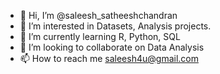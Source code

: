 - 👋 Hi, I’m @saleesh_satheeshchandran
- 👀 I’m interested in Datasets, Analysis projects.
- 🌱 I’m currently learning R, Python, SQL
- 💞️ I’m looking to collaborate on Data Analysis
- 📫 How to reach me saleesh4u@gmail.com

<!---
saleesh4u/saleesh4u is a ✨ special ✨ repository because its `README.md` (this file) appears on your GitHub profile.
You can click the Preview link to take a look at your changes.
--->
